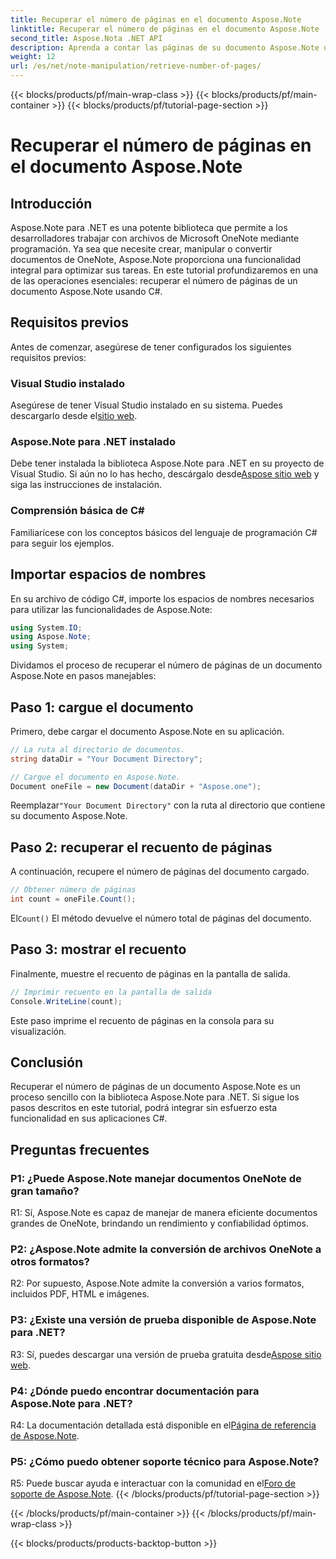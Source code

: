```yaml
---
title: Recuperar el número de páginas en el documento Aspose.Note
linktitle: Recuperar el número de páginas en el documento Aspose.Note
second_title: Aspose.Nota .NET API
description: Aprenda a contar las páginas de su documento Aspose.Note usando C#. Siga nuestra guía paso a paso para una fácil integración.
weight: 12
url: /es/net/note-manipulation/retrieve-number-of-pages/
---
```


{{< blocks/products/pf/main-wrap-class >}}
{{< blocks/products/pf/main-container >}}
{{< blocks/products/pf/tutorial-page-section >}}

# Recuperar el número de páginas en el documento Aspose.Note

## Introducción

Aspose.Note para .NET es una potente biblioteca que permite a los desarrolladores trabajar con archivos de Microsoft OneNote mediante programación. Ya sea que necesite crear, manipular o convertir documentos de OneNote, Aspose.Note proporciona una funcionalidad integral para optimizar sus tareas. En este tutorial profundizaremos en una de las operaciones esenciales: recuperar el número de páginas de un documento Aspose.Note usando C#.

## Requisitos previos

Antes de comenzar, asegúrese de tener configurados los siguientes requisitos previos:

### Visual Studio instalado

Asegúrese de tener Visual Studio instalado en su sistema. Puedes descargarlo desde el[sitio web](https://visualstudio.microsoft.com/).

### Aspose.Note para .NET instalado

 Debe tener instalada la biblioteca Aspose.Note para .NET en su proyecto de Visual Studio. Si aún no lo has hecho, descárgalo desde[Aspose sitio web](https://releases.aspose.com/note/net/) y siga las instrucciones de instalación.

### Comprensión básica de C#

Familiarícese con los conceptos básicos del lenguaje de programación C# para seguir los ejemplos.

## Importar espacios de nombres

En su archivo de código C#, importe los espacios de nombres necesarios para utilizar las funcionalidades de Aspose.Note:

```csharp
using System.IO;
using Aspose.Note;
using System;
```

Dividamos el proceso de recuperar el número de páginas de un documento Aspose.Note en pasos manejables:

## Paso 1: cargue el documento

Primero, debe cargar el documento Aspose.Note en su aplicación.

```csharp
// La ruta al directorio de documentos.
string dataDir = "Your Document Directory";

// Cargue el documento en Aspose.Note.
Document oneFile = new Document(dataDir + "Aspose.one");
```

 Reemplazar`"Your Document Directory"` con la ruta al directorio que contiene su documento Aspose.Note.

## Paso 2: recuperar el recuento de páginas

A continuación, recupere el número de páginas del documento cargado.

```csharp
// Obtener número de páginas
int count = oneFile.Count();
```

 El`Count()` El método devuelve el número total de páginas del documento.

## Paso 3: mostrar el recuento

Finalmente, muestre el recuento de páginas en la pantalla de salida.

```csharp
// Imprimir recuento en la pantalla de salida
Console.WriteLine(count);
```

Este paso imprime el recuento de páginas en la consola para su visualización.

## Conclusión

Recuperar el número de páginas de un documento Aspose.Note es un proceso sencillo con la biblioteca Aspose.Note para .NET. Si sigue los pasos descritos en este tutorial, podrá integrar sin esfuerzo esta funcionalidad en sus aplicaciones C#.

## Preguntas frecuentes

### P1: ¿Puede Aspose.Note manejar documentos OneNote de gran tamaño?

R1: Sí, Aspose.Note es capaz de manejar de manera eficiente documentos grandes de OneNote, brindando un rendimiento y confiabilidad óptimos.

### P2: ¿Aspose.Note admite la conversión de archivos OneNote a otros formatos?

R2: Por supuesto, Aspose.Note admite la conversión a varios formatos, incluidos PDF, HTML e imágenes.

### P3: ¿Existe una versión de prueba disponible de Aspose.Note para .NET?

 R3: Sí, puedes descargar una versión de prueba gratuita desde[Aspose sitio web](https://releases.aspose.com/).

### P4: ¿Dónde puedo encontrar documentación para Aspose.Note para .NET?

 R4: La documentación detallada está disponible en el[Página de referencia de Aspose.Note](https://reference.aspose.com/note/net/).

### P5: ¿Cómo puedo obtener soporte técnico para Aspose.Note?

 R5: Puede buscar ayuda e interactuar con la comunidad en el[Foro de soporte de Aspose.Note](https://forum.aspose.com/c/note/28).
{{< /blocks/products/pf/tutorial-page-section >}}

{{< /blocks/products/pf/main-container >}}
{{< /blocks/products/pf/main-wrap-class >}}

{{< blocks/products/products-backtop-button >}}
